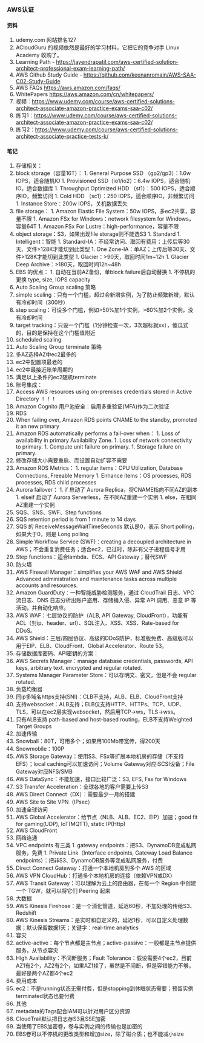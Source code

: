 ### AWS认证

#### 资料
1. udemy.com 网站排名127
1. ACloudGuru 的视频依然是最好的学习材料，它把它的竞争对手 Linux Academy 收购了。
1. Learning Path - https://jayendrapatil.com/aws-certified-solution-architect-professional-exam-learning-path/
1. AWS Github Study Guide - https://github.com/keenanromain/AWS-SAA-C02-Study-Guide
1. AWS FAQs https://aws.amazon.com/faqs/
1. WhitePapers https://aws.amazon.com/cn/whitepapers/
1. 视频：https://www.udemy.com/course/aws-certified-solutions-architect-associate-amazon-practice-exams-saa-c02/
1. 练习1：https://www.udemy.com/course/aws-certified-solutions-architect-associate-amazon-practice-exams-saa-c02/
1. 练习2：https://www.udemy.com/course/aws-certified-solutions-architect-associate-practice-tests-k/

#### 笔记
1. 存储相关：
  1. block storage（容量16T）：
    1. General Purpose SSD （gp2/gp3）：1.6w IOPS，适合随机IO
    1. Provisioned SSD（io1/io2）：6.4w IOPS，适合随机IO，适合数据库
    1. Throughput Optimized HDD （st1）：500 IOPS，适合顺序IO，频繁访问
    1. Cold HDD （sc1）：250 IOPS，适合顺序IO，非频繁访问
    1. Instance Store：200w IOPS，关机数据丢失
  1. file storage：
    1. Amazon Elastic File System：50w IOPS，多ec2共享，容量不限
    1. Amazon FSx for Windows：network filesystem for Windows，容量64T
    1. Amazon FSx For Lustre：high-performance，容量不限
  1. object storage：S3，如果出现file storage则不能选S3
    1. Standard
    1. Intelligent：智能
    1. Standard-IA：不经常访问、取回有费用；上传后等30天、文件>128K才能切到此类型
    1. One Zone-IA：单AZ；上传后等30天、文件>128K才能切到此类型
    1. Glacier：>90天，取回时间1m~12h
    1. Glacier Deep Archive：>180天，取回时间12h~48h
  1. EBS 的优点：
    1. 自动在当前AZ备份，单block failure后自动替换
    1. 不停机的更换 type, size, IOPS capacity
1. Auto Scaling Group scaling 策略
  1. simple scaling：只有一个门槛，超过会新增实例，为了防止频繁新增，默认有冷却时间（300秒）
  1. step scaling：可设多个门槛，例如>50%加1个实例，>60%加2个实例，没有冷却时间
  1. target tracking：只设一个门槛（1分钟检查一次，3次超标就xx），傻瓜式的，目的是保持在这个门槛值附近
  1. scheduled scaling
1. Auto Scaling Group terminate 策略
  1. 多AZ选择AZ中ec2最多的
  1. ec2中配置项最老的
  1. ec2中最接近账单周期的
  1. 满足以上条件的ec2随机terminate
1. 账号集成：
  1. Access AWS resources using on-premises credentials stored in Active Directory ！！！    
  1. Amazon Cognito 用户池安全：启用多重验证(MFA)作为二次验证
1. RDS
  1. When failing over, Amazon RDS points CNAME to the standby, promoted it an new primary
  1. Amazon RDS automatically performs a fail-over when：
    1. Loss of availability in primary Availability Zone.
    1. Loss of network connectivity to primary.
    1. Compute unit failure on primary.
    1. Storage failure on primary.
  1. 修改存储大小需要重启、而设置自动扩容不需要  
  1. Amazon RDS Metrics：
    1. regular items：CPU Utilization, Database Connections, Freeable Memory
    1. Enhance items：OS processes, RDS processes, RDS child processes
  1. Aurora failover：
    1. if 启动了 Aurora Replica，将CNAME指向不同AZ的副本
    1. elseif 启动了 Aurora Serverless，在不同AZ重建一个实例
    1. else，在相同AZ重建一个实例
1. SQS、SNS、SWF、Step functions
  1. SQS retention period is from 1 minute to 14 days
  1. SQS 的 ReceiveMessageWaitTimeSeconds 默认是0，表示 Short polling，如果大于0，则是 Long polling
  1. Simple Workflow Service (SWF)：creating a decoupled architecture in AWS；不会重复消费任务；适合ec2，已过时，除非有父子进程信号才用
  1. Step functions：适合lambda、ECS、API Gateway；替代SWF
1. 防火墙
  1. AWS Firewall Manager：simplifies your AWS WAF and AWS Shield Advanced administration and maintenance tasks across multiple accounts and resources.
  1. Amazon GuardDuty：一种智能威胁检测服务，通过 CloudTrail 日志、VPC 流日志、DNS 日志分析出账户盗用、存储桶入侵、异常 API 调用、恶意 IP 等活动，并自动化响应。
  1. AWS WAF：七层协议的防护（ALB, API Gateway, CloudFront），功能有ACL（封ip、header、url）、SQL注入、XSS、XSS、Rate-based for DDoS。
  1. AWS Shield：三层/四层协议、高级的DDoS防护，标准版免费、高级版可以用于EIP、ELB、CloudFront、Global Accelerator、Route 53。
1. 存储数据库密码、API密钥的方案：
  1. AWS Secrets Manager：manage database credentials, passwords, API keys, arbitrary text. encrypted and regular rotated.
  1. Systems Manager Parameter Store：可以存明文、密文，但是不会 regular rotated.
1. 负载均衡器
  1. 同ip多域名https支持(SNI)：CLB不支持，ALB、ELB、CloudFront支持
  1. 支持websocket：ALB支持；ELB仅支持HTTP、HTTPs、TCP、UDP、TLS，可以在ec2层实现websocket，然后用TCP->ws，TLS->wss。
  1. 只有ALB支持 path-based and host-based routing，ELB不支持Weighted Target Groups
1. 加速传输
  1. Snowball：80T，可用多个；如果用100Mb带宽传，得200天  
  1. Snowmobile：100P
  1. AWS Storage Gateway：使用S3、FSx等扩展本地机房的存储（不支持EFS）；local caching可以加速访问；Volume Gateway对应iSCSI设备；File Gateway对应NFS/SMB
  1. AWS DataSync：不能加速，接口比较广泛：S3, EFS, Fsx for Windows
  1. S3 Transfer Acceleration：全球各地的客户需要上传S3
  1. AWS Direct Connect（DX）：需要最少一月的搭建
  1. AWS Site to Site VPN（IPsec）
1. 加速全球访问
  1. AWS Global Accelerator：给节点（NLB、ALB、EC2、EIP）加速；good fit for gaming(UDP), IoT(MQTT), static IP(Http)
  1. AWS CloudFront
1. 网络连通
  1. VPC endpoints 有三类
    1. gateway endpoints：把S3、DynamoDB变成私网服务，免费
    1. Private Link（Interface endpoints, Gateway Load Balance endpoints）：把非S3、DynamoDB服务等变成私网服务，付费
  1. Direct Connect Gateway：打通一个本地机房到多个 AWS 的区域
  1. AWS VPN CloudHub：打通多个本地机房的连接（依赖VPN或DX）
  1. AWS Transit Gateway：可以理解为云上的路由器，在每一个 Region 中创建一个 TGW，就可以将它们 Peering 起来
1. 大数据
  1. AWS Kinesis Firehose：是一个消化管道，延迟60秒，不加处理的传给S3、Redshift
  1. AWS Kinesis Streams：是实时和自定义的，延迟1秒，可以自定义处理数据；默认保留数据1天；关键字：real-time analytics
1. 容灾
  1. active-active：每个节点都是主节点；active-passive：一般都是主节点提供服务，从节点容灾
  1. High Availability：不间断服务；Fault Tolerance：假设需要4个ec2，目前AZ1有2个，AZ2有2个，如果AZ1挂了，虽然是不间断，但是容错能力不够，最好是两个AZ都4个ec2
1. 费用成本
  1. ec2：不是running状态无需付费，但是stopping到休眠状态需要；预留实例terminated状态也要付费
1. 其他
  1. metadata的Tags配合IAM可以针对用户区分资源  
  1. CloudTrail默认把日志存S3且SSE加密
  1. 当使用了EBS加密卷，卷与实例之间的传输也是加密的
  1. EBS卷可以不停机的更改类型和增加size，除了磁介质；也不能减小size